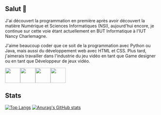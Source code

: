 ## Salut 👋

J'ai découvert la programmation en première après avoir découvert la matière Numérique et Sciences Informatiques (NSI), aujourd'hui encore, je continue sur cette voie étant actuellement en BUT Informatique à l'IUT Nancy Charlemagne.

J'aime beaucoup coder que ce soit de la programmation avec Python ou Java, mais aussi du développement web avec HTML et CSS. Plus tard, j'aimerais travailler dans l'industrie du jeu vidéo en tant que Game designer ou en tant que Développeur de jeux vidéo.

<img height=50 src="https://cdn.jsdelivr.net/gh/devicons/devicon/icons/python/python-original.svg"/><img height=50 src="https://cdn. jsdelivr.net/gh/devicons/devicon/icons/java/java-original.svg"/><img height=50 src="https://cdn.jsdelivr.net/gh/devicons/devicon/icons/html5/ html5-original.svg" /><img height=50 src="https://cdn.jsdelivr.net/gh/devicons/devicon/icons/css3/css3-original.svg" />

## Stats

[![Top Langs](https://github-readme-stats.vercel.app/api/top-langs/?username=washifr&theme=github_dark&langs_count=3)](https://github.com/anuraghazra/github-readme-stats)
[![Anurag's GitHub stats](https://github-readme-stats.vercel.app/api?username=washifr&show_icons=true&theme=github_dark)](https://github.com/anuraghazra/github-readme-stats)
